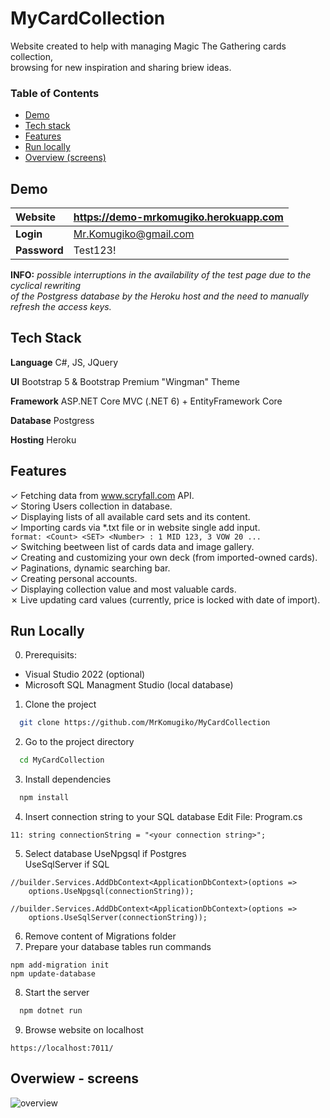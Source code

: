 # MyCardCollection

Website created to help with managing Magic The Gathering cards collection,  
browsing for new inspiration and sharing briew ideas.  

###  Table of Contents  
- [Demo](#demo)  
- [Tech stack](#stack)  
- [Features](#Features)  
- [Run locally](#run)  
- [Overview (screens)](#screens)  


<a name="demo"/>

## Demo  

| **Website**       | https://demo-mrkomugiko.herokuapp.com           | 
|:-------------|:-------------| 
| **Login**        | Mr.Komugiko@gmail.com           | 
| **Password**       | Test123!           | 

**INFO:** *possible interruptions in the availability of the test page due to the cyclical rewriting   
of the Postgress database by the Heroku host and the need to manually refresh the access keys.*

<a name="stack"/>

## Tech Stack

**Language** C#, JS, JQuery 

**UI** Bootstrap 5 & Bootstrap Premium "Wingman" Theme

**Framework** ASP.NET Core MVC (.NET 6) + EntityFramework Core

**Database** Postgress

**Hosting** Heroku

<a name="Features"/>

## Features
&check; Fetching data from www.scryfall.com API.  
&check; Storing Users collection in database.  
&check; Displaying lists of all available card sets and its content.  
&check; Importing cards via *.txt file or in website single add input.  
```format: <Count> <SET> <Number> : 1 MID 123, 3 VOW 20 ... ```  
&check; Switching beetween list of cards data and image gallery.   
&check; Creating and customizing your own deck (from imported-owned cards).  
&check; Paginations, dynamic searching bar.  
&check; Creating personal accounts.  
&check; Displaying collection value and most valuable cards.  
&cross; Live updating card values (currently, price is locked with date of import). 

<a name="run"/>

## Run Locally
0. Prerequisits:
* Visual Studio 2022 (optional) 
* Microsoft SQL Managment Studio (local database)

1. Clone the project

```bash
  git clone https://github.com/MrKomugiko/MyCardCollection
```

2. Go to the project directory

```bash
  cd MyCardCollection
```

3. Install dependencies

```bash
  npm install
```

4. Insert connection string to your SQL database
Edit File: Program.cs
```
11: string connectionString = "<your connection string>";
```
5. Select database 
UseNpgsql if Postgres  
UseSqlServer if SQL  
```
//builder.Services.AddDbContext<ApplicationDbContext>(options =>
    options.UseNpgsql(connectionString));

//builder.Services.AddDbContext<ApplicationDbContext>(options =>
    options.UseSqlServer(connectionString));
```
6. Remove content of Migrations folder
7. Prepare your database tables run commands
```
npm add-migration init
npm update-database
```

8. Start the server

```bash
  npm dotnet run
```

9. Browse website on localhost
```
https://localhost:7011/
```

<a name="screens"/>

## Overwiew - screens
![overview](https://i.ibb.co/yXLbtH5/overviewonly.jpg)
